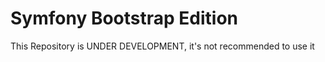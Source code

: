 Symfony Bootstrap Edition
========================

This Repository is UNDER DEVELOPMENT, it's not recommended to use it